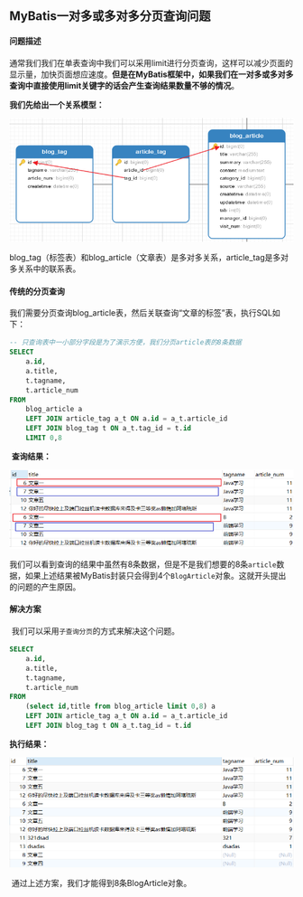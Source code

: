 ## MyBatis一对多或多对多分页查询问题

#### 问题描述

​	通常我们我们在单表查询中我们可以采用limit进行分页查询，这样可以减少页面的显示量，加快页面想应速度。**但是在MyBatis框架中，如果我们在一对多或多对多查询中直接使用limit关键字的话会产生查询结果数量不够的情况**。

**我们先给出一个关系模型：**

![](../images/3.png)

​	blog_tag（标签表）和blog_article（文章表）是多对多关系，article_tag是多对多关系中的联系表。

#### 传统的分页查询

​	我们需要分页查询blog_article表，然后关联查询“文章的标签”表，执行SQL如下：

```sql
-- 只查询表中一小部分字段是为了演示方便，我们分页article表的8条数据
SELECT
	a.id,
	a.title,
	t.tagname,
	t.article_num
FROM
	blog_article a
	LEFT JOIN article_tag a_t ON a.id = a_t.article_id
	LEFT JOIN blog_tag t ON a_t.tag_id = t.id 
	LIMIT 0,8
```

​	**查询结果：**

![](../images/4.png)

​	我们可以看到查询的结果中虽然有8条数据，但是不是我们想要的8条`article`数据，如果上述结果被MyBatis封装只会得到4个`BlogArticle`对象。这就开头提出的问题的产生原因。

#### 解决方案

​	我们可以采用`子查询分页`的方式来解决这个问题。

```sql
SELECT
	a.id,
	a.title,
	t.tagname,
	t.article_num
FROM
	(select id,title from blog_article limit 0,8) a
	LEFT JOIN article_tag a_t ON a.id = a_t.article_id
	LEFT JOIN blog_tag t ON a_t.tag_id = t.id 
```

**执行结果：**

![](../images/5.png)

​	通过上述方案，我们才能得到8条BlogArticle对象。
